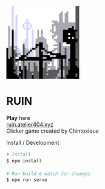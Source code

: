 ![ruin](https://github.com/Lux-Minima/RUIN/blob/main/public/img/icons/android-chrome-192x192.png)
# RUIN
**Play** here  
[ruin.atelier404.xyz](https://ruin.atelier404.xyz)  
Clicker game created by Chintoxique  

Install / Development
```bash
# Install
$ npm install

# Run build & watch for changes
$ npm run serve
```
